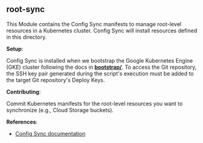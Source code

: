 ## root-sync

This Module contains the Config Sync manifests to manage root-level resources in a Kubernetes cluster. Config Sync will install resources defined in this directory.

**Setup**:

Config Sync is installed when we bootstrap the Google Kubernetes Engine (GKE) cluster following the docs in [**bootstrap/**](../bootstrap/README.md). To access the Git repository, the SSH key pair generated during the script's execution must be added to the target Git repository's Deploy Keys.

**Contributing**:

Commit Kubernetes manifests for the root-level resources you want to synchronize (e.g., Cloud Storage buckets).

**References**:

- [Config Sync documentation](https://cloud.google.com/anthos-config-management/docs/config-sync-overview)
